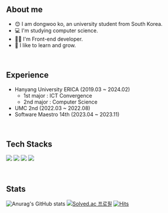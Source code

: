 ## About me
 - 😊 I am dongwoo ko, an university student from South Korea. 
 - 💻 I'm studying computer science. 
 - 🧑‍💻 I'm Front-end developer.
 - 🌱 I like to learn and grow. 
<br/>

## Experience
- Hanyang University ERICA (2019.03 ~ 2024.02)
  - 1st major : ICT Convergence
  - 2nd major : Computer Science
- UMC 2nd (2022.03 ~ 2022.08)
- Software Maestro 14th (2023.04 ~ 2023.11)
<br/>

## Tech Stacks
<img src="https://img.shields.io/badge/javascript-F7DF1E?style=for-the-badge&logo=javascript&logoColor=white"> <img src="https://img.shields.io/badge/typescript-3178C6?style=for-the-badge&logo=typescript&logoColor=white"> <img src="https://img.shields.io/badge/React-61DAFB?style=for-the-badge&logo=react&logoColor=white"> <img src="https://img.shields.io/badge/next.js-000000?style=for-the-badge&logo=next.js&logoColor=white"> 


<br/>  

## Stats
![Anurag's GitHub stats](https://github-readme-stats.vercel.app/api?username=dongree&show_icons=true&hide_rank=true)
[![Solved.ac
프로필](http://mazassumnida.wtf/api/v2/generate_badge?boj=dongwoo0307)](https://solved.ac/dongwoo0307)
[![Hits](https://hits.seeyoufarm.com/api/count/incr/badge.svg?url=https%3A%2F%2Fgithub.com%2Fdongree&count_bg=%2379C83D&title_bg=%23555555&icon=&icon_color=%23E7E7E7&title=hits&edge_flat=false)](https://hits.seeyoufarm.com)



<!--
**dongree/dongree** is a ✨ _special_ ✨ repository because its `README.md` (this file) appears on your GitHub profile.

Here are some ideas to get you started:

- 🔭 I’m currently working on ...
- 🌱 I’m currently learning ...
- 👯 I’m looking to collaborate on ...
- 🤔 I’m looking for help with ...
- 💬 Ask me about ...
- 📫 How to reach me: ...
- 😄 Pronouns: ...
- ⚡ Fun fact: ...
-->
